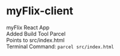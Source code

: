 # myFlix-client
myFlix React App
<br>
Added Build Tool Parcel
<br>
Points to src/index.html
<br>
Terminal Command: `parcel src/index.html`
